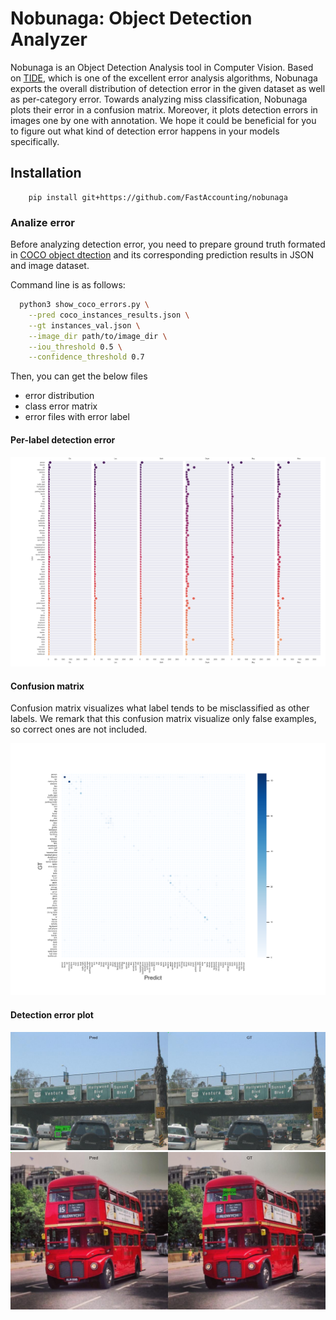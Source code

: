# Nobunaga: Object Detection Analyzer
Nobunaga is an Object Detection Analysis tool in Computer Vision.
Based on [TIDE](https://www.ecva.net/papers/eccv_2020/papers_ECCV/papers/123480562.pdf), which is one of the excellent error analysis algorithms,
Nobunaga exports the overall distribution of detection error in the given dataset as well as per-category error.
Towards analyzing miss classification, Nobunaga plots their error in a confusion matrix.
Moreover, it plots detection errors in images one by one with annotation.
We hope it could be beneficial for you to figure out what kind of detection error happens in your models specifically.

## Installation
```shell
    pip install git+https://github.com/FastAccounting/nobunaga
```

### Analize error
Before analyzing detection error, 
you need to prepare ground truth formated in [COCO object dtection](https://cocodataset.org/#home) and its corresponding prediction results in JSON and image dataset.

Command line is as follows:
```bash
  python3 show_coco_errors.py \
    --pred coco_instances_results.json \
    --gt instances_val.json \
    --image_dir path/to/image_dir \
    --iou_threshold 0.5 \
    --confidence_threshold 0.7
```

Then, you can get the below files
- error distribution
- class error matrix
- error files with error label


#### Per-label detection error
![Per-label information](examples/per_class_info.png)

#### Confusion matrix
Confusion matrix visualizes what label tends to be misclassified as other labels.
We remark that this confusion matrix visualize only false examples, so correct ones are not included.

![Confusion Matrix](examples/coco_result.png)

#### Detection error plot
![Background detection error example](examples/000000001532_Bkg_1.jpg)
![Miss detection error example](examples/000000001584_Miss_3.jpg)
